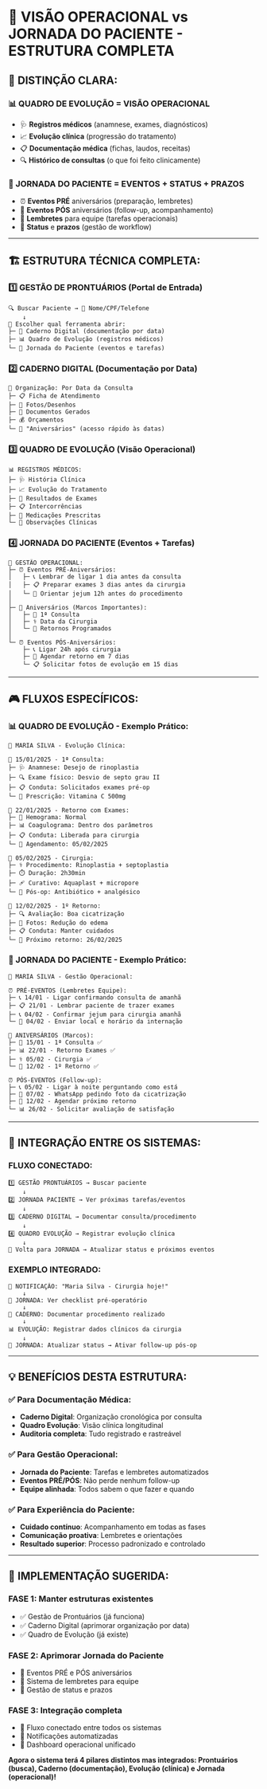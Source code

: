# 🏥 VISÃO OPERACIONAL vs JORNADA DO PACIENTE - ESTRUTURA COMPLETA

## 🎯 **DISTINÇÃO CLARA:**

### **📊 QUADRO DE EVOLUÇÃO** = **VISÃO OPERACIONAL**
- 🩺 **Registros médicos** (anamnese, exames, diagnósticos)
- 📈 **Evolução clínica** (progressão do tratamento)
- 📋 **Documentação médica** (fichas, laudos, receitas)
- 🔍 **Histórico de consultas** (o que foi feito clinicamente)

### **🚀 JORNADA DO PACIENTE** = **EVENTOS + STATUS + PRAZOS**
- ⏰ **Eventos PRÉ** aniversários (preparação, lembretes)
- 🎂 **Eventos PÓS** aniversários (follow-up, acompanhamento)
- 📅 **Lembretes** para equipe (tarefas operacionais)
- 🔔 **Status** e **prazos** (gestão de workflow)

---

## 🏗️ **ESTRUTURA TÉCNICA COMPLETA:**

### **1️⃣ GESTÃO DE PRONTUÁRIOS** (Portal de Entrada)
```
🔍 Buscar Paciente → 👤 Nome/CPF/Telefone
    ↓
📂 Escolher qual ferramenta abrir:
├─ 📖 Caderno Digital (documentação por data)
├─ 📊 Quadro de Evolução (registros médicos)
└─ 🚀 Jornada do Paciente (eventos e tarefas)
```

### **2️⃣ CADERNO DIGITAL** (Documentação por Data)
```
📅 Organização: Por Data da Consulta
├─ 📋 Ficha de Atendimento
├─ 📸 Fotos/Desenhos
├─ 📄 Documentos Gerados
├─ 💰 Orçamentos
└─ 🎂 "Aniversários" (acesso rápido às datas)
```

### **3️⃣ QUADRO DE EVOLUÇÃO** (Visão Operacional)
```
📊 REGISTROS MÉDICOS:
├─ 🩺 História Clínica
├─ 📈 Evolução do Tratamento
├─ 🔬 Resultados de Exames
├─ 📋 Intercorrências
├─ 💊 Medicações Prescritas
└─ 📝 Observações Clínicas
```

### **4️⃣ JORNADA DO PACIENTE** (Eventos + Tarefas)
```
🚀 GESTÃO OPERACIONAL:
├─ ⏰ Eventos PRÉ-Aniversários:
│   ├─ 📞 Lembrar de ligar 1 dia antes da consulta
│   ├─ 📋 Preparar exames 3 dias antes da cirurgia
│   └─ 💊 Orientar jejum 12h antes do procedimento
│
├─ 🎂 Aniversários (Marcos Importantes):
│   ├─ 🏥 1ª Consulta
│   ├─ ⚕️ Data da Cirurgia
│   └─ 🔄 Retornos Programados
│
└─ ⏰ Eventos PÓS-Aniversários:
    ├─ 📞 Ligar 24h após cirurgia
    ├─ 📅 Agendar retorno em 7 dias
    └─ 📋 Solicitar fotos de evolução em 15 dias
```

---

## 🎮 **FLUXOS ESPECÍFICOS:**

### **📊 QUADRO DE EVOLUÇÃO - Exemplo Prático:**
```
👤 MARIA SILVA - Evolução Clínica:

📅 15/01/2025 - 1ª Consulta:
├─ 🩺 Anamnese: Desejo de rinoplastia
├─ 🔍 Exame físico: Desvio de septo grau II
├─ 📋 Conduta: Solicitados exames pré-op
└─ 💊 Prescrição: Vitamina C 500mg

📅 22/01/2025 - Retorno com Exames:
├─ 🔬 Hemograma: Normal
├─ 📊 Coagulograma: Dentro dos parâmetros
├─ 📋 Conduta: Liberada para cirurgia
└─ 📅 Agendamento: 05/02/2025

📅 05/02/2025 - Cirurgia:
├─ ⚕️ Procedimento: Rinoplastia + septoplastia
├─ ⏱️ Duração: 2h30min
├─ 🩹 Curativo: Aquaplast + micropore
└─ 💊 Pós-op: Antibiótico + analgésico

📅 12/02/2025 - 1º Retorno:
├─ 🔍 Avaliação: Boa cicatrização
├─ 📸 Fotos: Redução do edema
├─ 📋 Conduta: Manter cuidados
└─ 📅 Próximo retorno: 26/02/2025
```

### **🚀 JORNADA DO PACIENTE - Exemplo Prático:**
```
👤 MARIA SILVA - Gestão Operacional:

⏰ PRÉ-EVENTOS (Lembretes Equipe):
├─ 📞 14/01 - Ligar confirmando consulta de amanhã
├─ 📋 21/01 - Lembrar paciente de trazer exames
├─ 📞 04/02 - Confirmar jejum para cirurgia amanhã
└─ 📱 04/02 - Enviar local e horário da internação

🎂 ANIVERSÁRIOS (Marcos):
├─ 🏥 15/01 - 1ª Consulta ✅
├─ 📊 22/01 - Retorno Exames ✅  
├─ ⚕️ 05/02 - Cirurgia ✅
└─ 🔄 12/02 - 1º Retorno ✅

⏰ PÓS-EVENTOS (Follow-up):
├─ 📞 05/02 - Ligar à noite perguntando como está
├─ 📱 07/02 - WhatsApp pedindo foto da cicatrização
├─ 📅 12/02 - Agendar próximo retorno
└─ 📊 26/02 - Solicitar avaliação de satisfação
```

---

## 🔄 **INTEGRAÇÃO ENTRE OS SISTEMAS:**

### **FLUXO CONECTADO:**
```
1️⃣ GESTÃO PRONTUÁRIOS → Buscar paciente
    ↓
2️⃣ JORNADA PACIENTE → Ver próximas tarefas/eventos
    ↓
3️⃣ CADERNO DIGITAL → Documentar consulta/procedimento
    ↓
4️⃣ QUADRO EVOLUÇÃO → Registrar evolução clínica
    ↓
🔄 Volta para JORNADA → Atualizar status e próximos eventos
```

### **EXEMPLO INTEGRADO:**
```
📱 NOTIFICAÇÃO: "Maria Silva - Cirurgia hoje!"
    ↓
🚀 JORNADA: Ver checklist pré-operatório
    ↓
📖 CADERNO: Documentar procedimento realizado
    ↓
📊 EVOLUÇÃO: Registrar dados clínicos da cirurgia
    ↓
🚀 JORNADA: Atualizar status → Ativar follow-up pós-op
```

---

## 💡 **BENEFÍCIOS DESTA ESTRUTURA:**

### ✅ **Para Documentação Médica:**
- **Caderno Digital**: Organização cronológica por consulta
- **Quadro Evolução**: Visão clínica longitudinal
- **Auditoria completa**: Tudo registrado e rastreável

### ✅ **Para Gestão Operacional:**
- **Jornada do Paciente**: Tarefas e lembretes automatizados
- **Eventos PRÉ/PÓS**: Não perde nenhum follow-up
- **Equipe alinhada**: Todos sabem o que fazer e quando

### ✅ **Para Experiência do Paciente:**
- **Cuidado contínuo**: Acompanhamento em todas as fases
- **Comunicação proativa**: Lembretes e orientações
- **Resultado superior**: Processo padronizado e controlado

---

## 🚀 **IMPLEMENTAÇÃO SUGERIDA:**

### **FASE 1**: Manter estruturas existentes
- ✅ Gestão de Prontuários (já funciona)
- ✅ Caderno Digital (aprimorar organização por data)
- ✅ Quadro de Evolução (já existe)

### **FASE 2**: Aprimorar Jornada do Paciente
- 🔄 Eventos PRÉ e PÓS aniversários
- 🔄 Sistema de lembretes para equipe
- 🔄 Gestão de status e prazos

### **FASE 3**: Integração completa
- 🔄 Fluxo conectado entre todos os sistemas
- 🔄 Notificações automatizadas
- 🔄 Dashboard operacional unificado

**Agora o sistema terá 4 pilares distintos mas integrados: Prontuários (busca), Caderno (documentação), Evolução (clínica) e Jornada (operacional)!**
